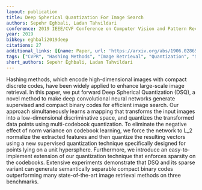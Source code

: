 ```yaml
---
layout: publication
title: Deep Spherical Quantization For Image Search
authors: Sepehr Eghbali, Ladan Tahvildari
conference: 2019 IEEE/CVF Conference on Computer Vision and Pattern Recognition (CVPR)
year: 2019
bibkey: eghbali2019deep
citations: 27
additional_links: [{name: Paper, url: 'https://arxiv.org/abs/1906.02865'}]
tags: ["CVPR", "Hashing Methods", "Image Retrieval", "Quantization", "Supervised"]
short_authors: Sepehr Eghbali, Ladan Tahvildari
---
```

Hashing methods, which encode high-dimensional images with compact discrete
codes, have been widely applied to enhance large-scale image retrieval. In this
paper, we put forward Deep Spherical Quantization (DSQ), a novel method to make
deep convolutional neural networks generate supervised and compact binary codes
for efficient image search. Our approach simultaneously learns a mapping that
transforms the input images into a low-dimensional discriminative space, and
quantizes the transformed data points using multi-codebook quantization. To
eliminate the negative effect of norm variance on codebook learning, we force
the network to L_2 normalize the extracted features and then quantize the
resulting vectors using a new supervised quantization technique specifically
designed for points lying on a unit hypersphere. Furthermore, we introduce an
easy-to-implement extension of our quantization technique that enforces
sparsity on the codebooks. Extensive experiments demonstrate that DSQ and its
sparse variant can generate semantically separable compact binary codes
outperforming many state-of-the-art image retrieval methods on three
benchmarks.